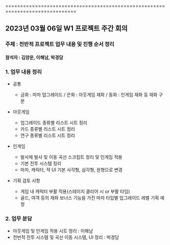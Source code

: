 ==============================================================================


## 2023년 03월 06일 W1 프로젝트 주간 회의

### 주제 : 전반적 프로젝트 업무 내용 및 진행 순서 정리

#### 참석자 : 김양운, 이해남, 박경담

### 1. 업무 내용 정리

  * 공통
    - 금화 : 마차 업그레이드 / 은화 : 아웃게임 재화 / 동화 : 인게임 재화 등 재화 구분 

  * 아웃게임 

    - 업그레이드 종류별 리스트 시트 정리
    - 카드 종류별 리스트 시트 정리
    - 연구 종류별 리스트 시트 정리
    
    
  * 인게임
  
    - 발사체 발사 및 이동 곡선 스크립트 정리 및 인게임 적용
    - 기본 전투 시스템 정리
    - 마차, 캐릭터, 적 UI 기본 사각형, 삼각형, 원형으로 변경


  * 기획 검토 사항
    - 게임 내 캐릭터 부활 적용(스테이지 클리어 시 or 부활 타임)
    - 골드, 여객 등의 재화 보너스 기능을 가진 마차 타입별 업그레이드 레벨 기획 예정 
    
 ### 2. 업무 분담
 
   * 아웃게임 및 인게임 적용 시트 정리 : 이해남
   * 전반적 전투 시스템 및 곡선 이동 시스템, UI 정리 : 박경담
   
